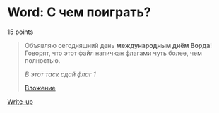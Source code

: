 # Word: С чем поиграть?

15 points

> Объявляю сегодняшний день **международным днём Ворда**! Говорят, что этот файл напичкан флагами чуть более, чем полностью.
> 
> *В этот таск сдай флаг 1*
> 
> [Вложение](https://yadi.sk/i/j8HBMVbX3Y4tz7)

[Write-up](WRITEUP.md)
